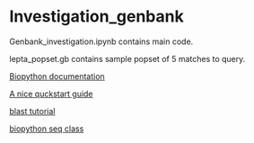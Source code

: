 # Investigation_genbank
Genbank_investigation.ipynb contains main code.

lepta_popset.gb contains sample popset of 5 matches to query.

[Biopython documentation](http://biopython.org/DIST/docs/tutorial/Tutorial.html)

[A nice quckstart guide](http://www.bioinformatics.org/bradstuff/bp/tut/Tutorial002.html)

[blast tutorial](https://www.tutorialspoint.com/biopython/biopython_overview_of_blast.htm)

[biopython seq class](https://biopython.org/wiki/Seq)
